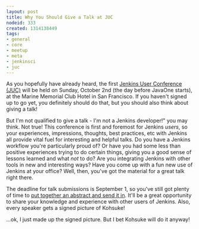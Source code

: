 ```yaml
---
layout: post
title: Why You Should Give a Talk at JUC
nodeid: 333
created: 1314138449
tags:
- general
- core
- meetup
- meta
- jenkinsci
- juc
---
```

As you hopefully have already heard, the first [Jenkins User Conference (JUC)](http://www.cloudbees.com/jenkins-user-conference-2011.cb) will be held on Sunday, October 2nd (the day before JavaOne starts), at the Marine Memorial Club Hotel in San Francisco. If you haven't signed up to go yet, you definitely should do that, but you should also think about giving a talk!

But I'm not qualified to give a talk - I'm not a Jenkins developer!" you may think. Not true! This conference is first and foremost for Jenkins *users*, so your experiences, impressions, thoughts, best practices, etc with Jenkins all provide vital fuel for interesting and helpful talks. Do you have a Jenkins workflow you're particularly proud of? Or have you had some less than positive experiences trying to do certain things, giving you a good sense of lessons learned and what *not* to do? Are you integrating Jenkins with other tools in new and interesting ways? Have you come up with a fun new use of Jenkins at your office? Well, then, you've got the material for a great talk right there.

The deadline for talk submissions is September 1, so you've still got plenty of time to [put together an abstract and send it in](http://www.cloudbees.com/jenkins-user-conference-2011.cb). It'll be a great opportunity to share your knowledge and experience with other users of Jenkins. Also, every speaker gets a signed picture of Kohsuke!

...ok, I just made up the signed picture. But I bet Kohsuke will do it anyway!

